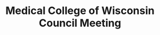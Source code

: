 ---
title: "Medical College of Wisconsin Council Meeting"
project_id: 
conference_id: ""
presenters:
   - peter_bandettini
summary: "<p>Medical College of Wisconsin Council Meeting, Milwaukee, WI</p>"
file: /assets/presentations/T220.ppt
filename: T220.ppt
layout: presentation
---